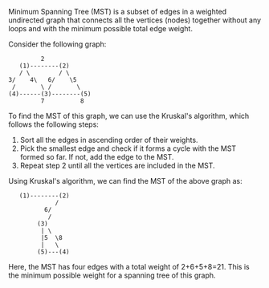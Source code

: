 

Minimum Spanning Tree (MST) is a subset of edges in a weighted undirected graph that connects all the vertices (nodes) together without any loops and with the minimum possible total edge weight. 

Consider the following graph:

```
         2
   (1)--------(2)
   / \        / \
3/    4\   6/    \5
 /       \ /       \
(4)------(3)--------(5)
         7          8
```

To find the MST of this graph, we can use the Kruskal's algorithm, which follows the following steps:

1. Sort all the edges in ascending order of their weights.
2. Pick the smallest edge and check if it forms a cycle with the MST formed so far. If not, add the edge to the MST.
3. Repeat step 2 until all the vertices are included in the MST.

Using Kruskal's algorithm, we can find the MST of the above graph as:

```
   (1)--------(2)
             /   
          6/    
           /      
        (3)        
         | \      
         |5  \8            
         |   \     
        (5)---(4)         
```

Here, the MST has four edges with a total weight of 2+6+5+8=21. This is the minimum possible weight for a spanning tree of this graph.